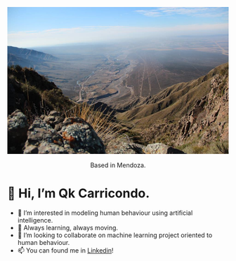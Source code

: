 <p align="center">
  <img src="image.jpg" alt="mountain" width="750"/>
   </p>
   
<p align="center"> Based in Mendoza. </p>


# 👋 Hi, I’m Qk Carricondo.

- 👀 I’m interested in modeling human behaviour using artificial intelligence.
- 🌱 Always learning, always moving.
- 💞️ I’m looking to collaborate on machine learning project oriented to human behaviour.
- 📫 You can found me in [Linkedin](https://www.linkedin.com/in/julieta-carricondo-robino/?locale=en_US)!

<!---
Qk527/Qk527 is a ✨ special ✨ repository because its `README.md` (this file) appears on your GitHub profile.
You can click the Preview link to take a look at your changes.
--->
